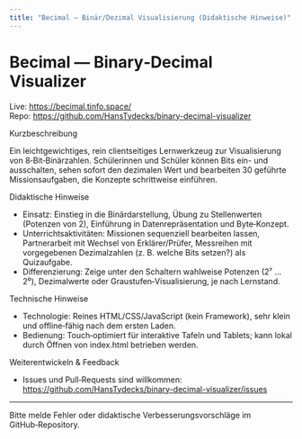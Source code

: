 ```yaml
---
title: "Becimal — Binär/Dezimal Visualisierung (Didaktische Hinweise)"
---
```


# Becimal — Binary‑Decimal Visualizer

Live: https://becimal.tinfo.space/  
Repo: https://github.com/HansTydecks/binary-decimal-visualizer

Kurzbeschreibung

Ein leichtgewichtiges, rein clientseitiges Lernwerkzeug zur Visualisierung von 8‑Bit‑Binärzahlen.
Schülerinnen und Schüler können Bits ein- und ausschalten, sehen sofort den dezimalen Wert und bearbeiten 30 geführte Missionsaufgaben, die Konzepte schrittweise einführen.

Didaktische Hinweise

- Einsatz: Einstieg in die Binärdarstellung, Übung zu Stellenwerten (Potenzen von 2), Einführung in Datenrepräsentation und Byte‑Konzept.
- Unterrichtsaktivitäten: Missionen sequenziell bearbeiten lassen, Partnerarbeit mit Wechsel von Erklärer/Prüfer, Messreihen mit vorgegebenen Dezimalzahlen (z. B. welche Bits setzen?) als Quizaufgabe.
- Differenzierung: Zeige unter den Schaltern wahlweise Potenzen (2⁷ … 2⁰), Dezimalwerte oder Graustufen‑Visualisierung, je nach Lernstand.

Technische Hinweise

- Technologie: Reines HTML/CSS/JavaScript (kein Framework), sehr klein und offline‑fähig nach dem ersten Laden.
- Bedienung: Touch‑optimiert für interaktive Tafeln und Tablets; kann lokal durch Öffnen von index.html betrieben werden.

Weiterentwickeln & Feedback

- Issues und Pull‑Requests sind willkommen: https://github.com/HansTydecks/binary-decimal-visualizer/issues

---

Bitte melde Fehler oder didaktische Verbesserungsvorschläge im GitHub‑Repository.
